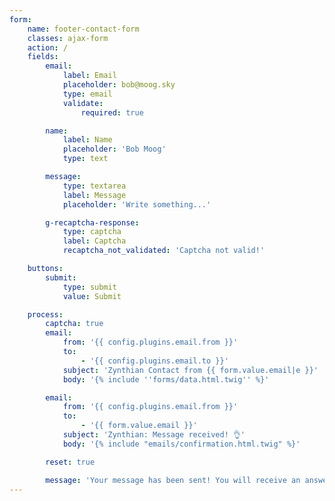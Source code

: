 ```yaml
---
form:
    name: footer-contact-form
    classes: ajax-form
    action: /
    fields:
        email:
            label: Email
            placeholder: bob@moog.sky
            type: email
            validate:
                required: true

        name:
            label: Name
            placeholder: 'Bob Moog'
            type: text

        message:
            type: textarea
            label: Message
            placeholder: 'Write something...'

        g-recaptcha-response:
            type: captcha
            label: Captcha
            recaptcha_not_validated: 'Captcha not valid!'

    buttons:
        submit:
            type: submit
            value: Submit

    process:
        captcha: true
        email:
            from: '{{ config.plugins.email.from }}'
            to:
                - '{{ config.plugins.email.to }}'
            subject: 'Zynthian Contact from {{ form.value.email|e }}'
            body: '{% include ''forms/data.html.twig'' %}'

        email:
            from: '{{ config.plugins.email.from }}'
            to:
                - '{{ form.value.email }}'
            subject: 'Zynthian: Message received! 👌'
            body: '{% include "emails/confirmation.html.twig" %}'

        reset: true

        message: 'Your message has been sent! You will receive an answer very soon ...'
---
```


